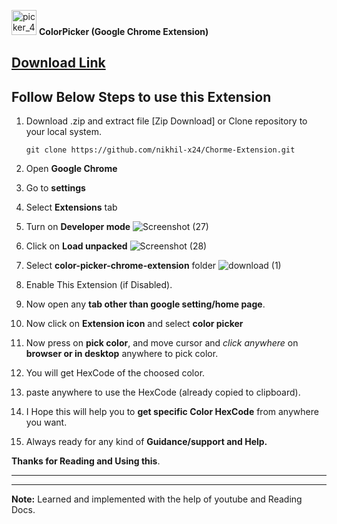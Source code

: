 <img width="40" alt="picker_48" src="https://github.com/nikhil-x24/chromeExtension/assets/94430005/69f50a6a-7875-48d6-861d-5943101f7b98">    **ColorPicker (Google Chrome Extension)**      

[Download Link](/[chromeExtension.zip](https://github.com/nikhil-x24/chromeExtension/blob/master/chromeExtension.zip))
---
## Follow Below Steps to use this Extension

1. Download .zip  and extract file
[Zip Download] or Clone repository to your local system.

    ```
    git clone https://github.com/nikhil-x24/Chorme-Extension.git
    ```

2. Open **Google Chrome**
3. Go to **settings**
4. Select **Extensions** tab
5. Turn on **Developer mode**
    ![Screenshot (27)](https://user-images.githubusercontent.com/82399781/210152293-c8168f7b-4699-4785-990a-a989d56834f7.jpg)
6. Click on **Load unpacked**
    ![Screenshot (28)](https://user-images.githubusercontent.com/82399781/210152310-757b0ed6-6bad-4728-bb0c-375a41d45985.jpg)
7. Select **color-picker-chrome-extension** folder
    ![download (1)](https://user-images.githubusercontent.com/82399781/210152496-75f7e665-040e-4d27-a2cf-00f27392c504.png)
8. Enable This Extension (if Disabled).
9. Now open any **tab other than google setting/home page**.
10. Now click on **Extension icon** and select **color picker**
11. Now press on **pick color**, and move cursor and *click anywhere* on **browser or in desktop** anywhere to pick color.

12. You will get HexCode of the choosed color.
13. paste anywhere to use the HexCode (already copied to clipboard).

14. I Hope this will help you to **get specific Color HexCode** from anywhere you want.

15. Always ready for any kind of **Guidance/support and Help.**


**Thanks for Reading and Using this**.

---
---
**Note:** Learned and implemented with the help of youtube and Reading Docs. 
